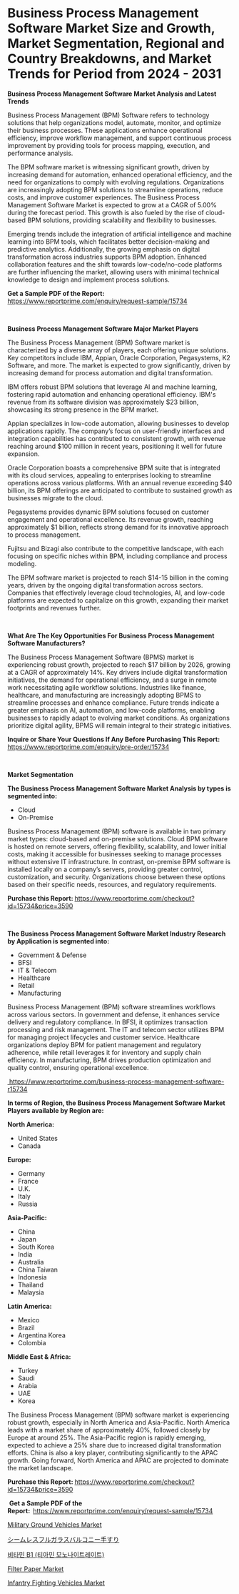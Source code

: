 <p><h1>Business Process Management Software Market Size and Growth, Market Segmentation, Regional and Country Breakdowns, and Market Trends for Period from 2024 -  2031</h1></p><p><strong>Business Process Management Software Market Analysis and Latest Trends</strong></p>
<p><p>Business Process Management (BPM) Software refers to technology solutions that help organizations model, automate, monitor, and optimize their business processes. These applications enhance operational efficiency, improve workflow management, and support continuous process improvement by providing tools for process mapping, execution, and performance analysis.</p><p>The BPM software market is witnessing significant growth, driven by increasing demand for automation, enhanced operational efficiency, and the need for organizations to comply with evolving regulations. Organizations are increasingly adopting BPM solutions to streamline operations, reduce costs, and improve customer experiences. The Business Process Management Software Market is expected to grow at a CAGR of 5.00% during the forecast period. This growth is also fueled by the rise of cloud-based BPM solutions, providing scalability and flexibility to businesses.</p><p>Emerging trends include the integration of artificial intelligence and machine learning into BPM tools, which facilitates better decision-making and predictive analytics. Additionally, the growing emphasis on digital transformation across industries supports BPM adoption. Enhanced collaboration features and the shift towards low-code/no-code platforms are further influencing the market, allowing users with minimal technical knowledge to design and implement process solutions.</p></p>
<p><strong>Get a Sample PDF of the Report:&nbsp;</strong> <a href="https://www.reportprime.com/enquiry/request-sample/15734">https://www.reportprime.com/enquiry/request-sample/15734</a></p>
<p>&nbsp;</p>
<p><strong>Business Process Management Software Major Market Players</strong></p>
<p><p>The Business Process Management (BPM) Software market is characterized by a diverse array of players, each offering unique solutions. Key competitors include IBM, Appian, Oracle Corporation, Pegasystems, K2 Software, and more. The market is expected to grow significantly, driven by increasing demand for process automation and digital transformation.</p><p>IBM offers robust BPM solutions that leverage AI and machine learning, fostering rapid automation and enhancing operational efficiency. IBM's revenue from its software division was approximately $23 billion, showcasing its strong presence in the BPM market.</p><p>Appian specializes in low-code automation, allowing businesses to develop applications rapidly. The company’s focus on user-friendly interfaces and integration capabilities has contributed to consistent growth, with revenue reaching around $100 million in recent years, positioning it well for future expansion.</p><p>Oracle Corporation boasts a comprehensive BPM suite that is integrated with its cloud services, appealing to enterprises looking to streamline operations across various platforms. With an annual revenue exceeding $40 billion, its BPM offerings are anticipated to contribute to sustained growth as businesses migrate to the cloud.</p><p>Pegasystems provides dynamic BPM solutions focused on customer engagement and operational excellence. Its revenue growth, reaching approximately $1 billion, reflects strong demand for its innovative approach to process management.</p><p>Fujitsu and Bizagi also contribute to the competitive landscape, with each focusing on specific niches within BPM, including compliance and process modeling.</p><p>The BPM software market is projected to reach $14-15 billion in the coming years, driven by the ongoing digital transformation across sectors. Companies that effectively leverage cloud technologies, AI, and low-code platforms are expected to capitalize on this growth, expanding their market footprints and revenues further.</p></p>
<p>&nbsp;</p>
<p><strong>What Are The Key Opportunities For Business Process Management Software Manufacturers?</strong></p>
<p><p>The Business Process Management Software (BPMS) market is experiencing robust growth, projected to reach $17 billion by 2026, growing at a CAGR of approximately 14%. Key drivers include digital transformation initiatives, the demand for operational efficiency, and a surge in remote work necessitating agile workflow solutions. Industries like finance, healthcare, and manufacturing are increasingly adopting BPMS to streamline processes and enhance compliance. Future trends indicate a greater emphasis on AI, automation, and low-code platforms, enabling businesses to rapidly adapt to evolving market conditions. As organizations prioritize digital agility, BPMS will remain integral to their strategic initiatives.</p></p>
<p><strong>Inquire or Share Your Questions If Any Before Purchasing This Report:</strong> <a href="https://www.reportprime.com/enquiry/pre-order/15734">https://www.reportprime.com/enquiry/pre-order/15734</a></p>
<p>&nbsp;</p>
<p><strong>Market Segmentation</strong></p>
<p><strong>The Business Process Management Software Market Analysis by types is segmented into:</strong></p>
<p><ul><li>Cloud</li><li>On-Premise</li></ul></p>
<p><p>Business Process Management (BPM) software is available in two primary market types: cloud-based and on-premise solutions. Cloud BPM software is hosted on remote servers, offering flexibility, scalability, and lower initial costs, making it accessible for businesses seeking to manage processes without extensive IT infrastructure. In contrast, on-premise BPM software is installed locally on a company’s servers, providing greater control, customization, and security. Organizations choose between these options based on their specific needs, resources, and regulatory requirements.</p></p>
<p><strong>Purchase this Report:&nbsp;</strong><a href="https://www.reportprime.com/checkout?id=15734&price=3590">https://www.reportprime.com/checkout?id=15734&price=3590</a></p>
<p>&nbsp;</p>
<p><strong>The Business Process Management Software Market Industry Research by Application is segmented into:</strong></p>
<p><ul><li>Government & Defense</li><li>BFSI</li><li>IT & Telecom</li><li>Healthcare</li><li>Retail</li><li>Manufacturing</li></ul></p>
<p><p>Business Process Management (BPM) software streamlines workflows across various sectors. In government and defense, it enhances service delivery and regulatory compliance. In BFSI, it optimizes transaction processing and risk management. The IT and telecom sector utilizes BPM for managing project lifecycles and customer service. Healthcare organizations deploy BPM for patient management and regulatory adherence, while retail leverages it for inventory and supply chain efficiency. In manufacturing, BPM drives production optimization and quality control, ensuring operational excellence.</p></p>
<p><a href="https://www.reportprime.com/business-process-management-software-r15734">&nbsp;https://www.reportprime.com/business-process-management-software-r15734</a></p>
<p><strong>In terms of Region, the Business Process Management Software Market Players available by Region are:</strong></p>
<p>
    <p> <strong> North America: </strong>
        <ul>
            <li>United States</li>
            <li>Canada</li>
        </ul>
        </p> 
    <p> <strong> Europe: </strong>
        <ul>
            <li>Germany</li>
            <li>France</li>
            <li>U.K.</li>
            <li>Italy</li>
            <li>Russia</li>
        </ul>
        </p> 
    <p> <strong> Asia-Pacific: </strong>
        <ul>
            <li>China</li>
            <li>Japan</li>
            <li>South Korea</li>
            <li>India</li>
            <li>Australia</li>
            <li>China Taiwan</li>
            <li>Indonesia</li>
            <li>Thailand</li>
            <li>Malaysia</li>
        </ul>
        </p> 
    <p> <strong> Latin America: </strong>
        <ul>
            <li>Mexico</li>
            <li>Brazil</li>
            <li>Argentina Korea</li>
            <li>Colombia</li>
        </ul>
        </p> 
    <p> <strong> Middle East & Africa: </strong>
        <ul>
            <li>Turkey</li>
            <li>Saudi</li>
            <li>Arabia</li>
            <li>UAE</li>
            <li>Korea</li>
        </ul>
    </p>
    </p>
<p><p>The Business Process Management (BPM) software market is experiencing robust growth, especially in North America and Asia-Pacific. North America leads with a market share of approximately 40%, followed closely by Europe at around 25%. The Asia-Pacific region is rapidly emerging, expected to achieve a 25% share due to increased digital transformation efforts. China is also a key player, contributing significantly to the APAC growth. Going forward, North America and APAC are projected to dominate the market landscape.</p></p>
<p><strong>Purchase this Report: </strong><a href="https://www.reportprime.com/checkout?id=15734&price=3590">https://www.reportprime.com/checkout?id=15734&price=3590</a></p>
<p>&nbsp;<strong>Get a Sample PDF of the Report:&nbsp;&nbsp;</strong><a href="https://www.reportprime.com/enquiry/request-sample/15734">https://www.reportprime.com/enquiry/request-sample/15734</a></p>
<p><strong></strong></p>
<p><p><a href="https://issuu.com/reportprime-2/docs/military-ground-vehicles-market-siz_9005e571e76247">Military Ground Vehicles Market</a></p><p><a href="https://medium.com/@royfoote921/seamless-full-glass-balcony-railings-market-%E3%81%AF-%E3%82%B3%E3%82%B9%E3%83%88%E7%AE%A1%E7%90%86%E3%81%A8%E5%8A%B9%E7%8E%87%E5%90%91%E4%B8%8A%E3%82%92%E5%84%AA%E5%85%88%E3%81%97%E3%81%BE%E3%81%99-%E3%81%95%E3%82%89%E3%81%AB-%E5%A0%B1%E5%91%8A%E6%9B%B8%E3%81%AF%E5%B8%82%E5%A0%B4%E3%81%AE%E9%9C%80%E8%A6%81%E9%9D%A2%E3%81%A8%E4%BE%9B%E7%B5%A6%E9%9D%A2%E3%81%AE%E4%B8%A1%E6%96%B9%E3%82%92%E3%82%AB%E3%83%90%E3%83%BC%E3%81%97%E3%81%A6%E3%81%84%E3%81%BE%E3%81%99-f196760b6fc2">シームレスフルガラスバルコニー手すり</a></p><p><a href="https://medium.com/@nazminrahman651/%EC%84%B8%EA%B3%84-vitamin-b1-thiamine-mononitrate-market-%EC%9D%80-2024%EC%97%90%EC%84%9C-2031%EB%A1%9C-%EC%97%B0%ED%8F%89%EA%B7%A0-%EC%A6%9D%EA%B0%80%EC%9C%A8%EC%9D%84-%EB%B3%B4%EC%9D%BC-%EA%B2%83%EC%9C%BC%EB%A1%9C-%EC%98%88%EC%83%81%EB%90%A9%EB%8B%88%EB%8B%A4-ad5ee87703ac">비타민 B1 (티아민 모노나이트레이트)</a></p><p><a href="https://medium.com/@sarabits4122023/the-market-for-filter-paper-market-is-examined-in-this-report-along-with-the-factors-that-are-69abb13e8735">Filter Paper Market</a></p><p><a href="https://issuu.com/reportprime-2/docs/infantry-fighting-vehicles-market-s_ef8262cd5ead7b">Infantry Fighting Vehicles Market</a></p></p>